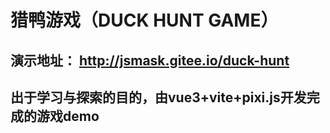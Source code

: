 # 猎鸭游戏（DUCK HUNT GAME）

## 演示地址： http://jsmask.gitee.io/duck-hunt

## 出于学习与探索的目的，由vue3+vite+pixi.js开发完成的游戏demo